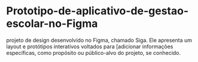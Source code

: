 # Prototipo-de-aplicativo-de-gestao-escolar-no-Figma
projeto de design desenvolvido no Figma, chamado Siga. Ele apresenta um layout e protótipos interativos voltados para [adicionar informações específicas, como propósito ou público-alvo do projeto, se conhecido.
